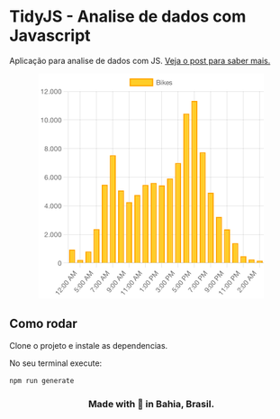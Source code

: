 # TidyJS - Analise de dados com Javascript

Aplicação para analise de dados com JS. [Veja o post para saber mais.](https://prensa.li/@tuliocalil/javascript-para-dados-data-analytics-com-js)

<div align="center">

![](grafico.png)

</div>

## Como rodar

Clone o projeto e instale as dependencias.

No seu terminal execute:

```bash
npm run generate
```

<div align="center">

### Made with 💙 in Bahia, Brasil.

</div>
